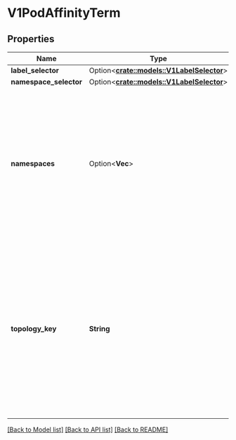 # V1PodAffinityTerm

## Properties

Name | Type | Description | Notes
------------ | ------------- | ------------- | -------------
**label_selector** | Option<[**crate::models::V1LabelSelector**](v1.LabelSelector.md)> |  | [optional]
**namespace_selector** | Option<[**crate::models::V1LabelSelector**](v1.LabelSelector.md)> |  | [optional]
**namespaces** | Option<**Vec<String>**> | namespaces specifies a static list of namespace names that the term applies to. The term is applied to the union of the namespaces listed in this field and the ones selected by namespaceSelector. null or empty namespaces list and null namespaceSelector means \"this pod's namespace\" | [optional]
**topology_key** | **String** | This pod should be co-located (affinity) or not co-located (anti-affinity) with the pods matching the labelSelector in the specified namespaces, where co-located is defined as running on a node whose value of the label with key topologyKey matches that of any node on which any of the selected pods is running. Empty topologyKey is not allowed. | 

[[Back to Model list]](../README.md#documentation-for-models) [[Back to API list]](../README.md#documentation-for-api-endpoints) [[Back to README]](../README.md)


